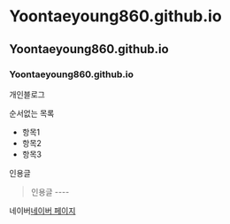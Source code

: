 # Yoontaeyoung860.github.io
## Yoontaeyoung860.github.io
### Yoontaeyoung860.github.io

개인블로그

순서없는 목록


 - 항목1
 - 항목2
 - 항목3

 인용글

 >인용글 ----
 
 네이버[네이버 페이지](http://www.naver.com)
